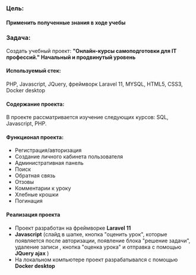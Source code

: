 

### Цель:
#### Применить полученные знания в ходе учебы
### Задача:

 Создать учебный проект: 
 **"Онлайн-курсы самоподготовки для IT профессий." Начальный и продвинутый уровень**

#### Используемый стек:

PHP, Javascript, JQuery, фреймворк Laravel 11, MYSQL, HTML5, CSS3, Docker desktop
#### Содержание проекта:

В проекте рассматривается изучение следующих курсов: SQL, Javascript, PHP.
#### Функционал проекта:

- Регистрация/авторизация
- Создание личного кабинета пользователя
- Административная панель
- Поиск
- Обратная связь
- Отзовы
- Комментарии к уроку
- Хлебные крошки
- Погинация
#### Реализация проекта
  
- Проект разработан на фреймворке **Laravel 11**
- **Javascript** (слайд в шапке, кнопка "оценить урок", которые появляется после авторизации, появление блока "решение задачи", удаление записи , кнопка "оценка урока" и отправка с помощью **JQuery ajax** ) 
- На локальном компьютере проект разрабатывался с помощью **Docker desktop**


